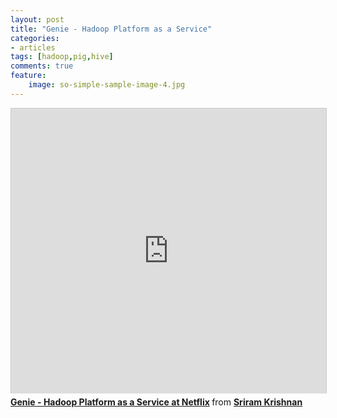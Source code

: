 ```yaml
---
layout: post
title: "Genie - Hadoop Platform as a Service"
categories: 
- articles
tags: [hadoop,pig,hive]
comments: true
feature:
    image: so-simple-sample-image-4.jpg
---
```


<iframe src="http://www.slideshare.net/slideshow/embed_code/23440207" width="100%" height="456" frameborder="0" marginwidth="0" marginheight="0" scrolling="no" style="border:1px solid #CCC;border-width:1px 1px 0;margin-bottom:5px" allowfullscreen> </iframe> <div style="margin-bottom:5px"> <strong> <a href="https://www.slideshare.net/krishflix/genie-hadoop-platform-as-a-service-at-netflix" title="Genie - Hadoop Platform as a Service at Netflix" target="_blank">Genie - Hadoop Platform as a Service at Netflix</a> </strong> from <strong><a href="http://www.slideshare.net/krishflix" target="_blank">Sriram Krishnan</a></strong> </div>

